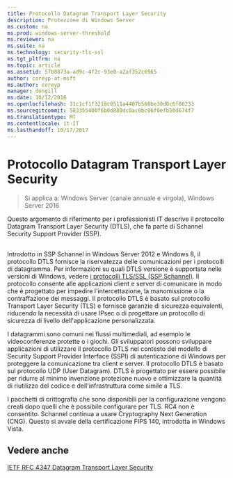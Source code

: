 ```yaml
---
title: Protocollo Datagram Transport Layer Security
description: Protezione di Windows Server
ms.custom: na
ms.prod: windows-server-threshold
ms.reviewer: na
ms.suite: na
ms.technology: security-tls-ssl
ms.tgt_pltfrm: na
ms.topic: article
ms.assetid: 57b8873a-ad9c-4f2c-93e0-a2af352c6965
author: coreyp-at-msft
ms.author: coreyp
manager: dongill
ms.date: 10/12/2016
ms.openlocfilehash: 31c1cf1f3218c0511a4407b560be30d0c6f86233
ms.sourcegitcommit: 583355400f6b0d880dc0ac6bc06f0efb50d674f7
ms.translationtype: MT
ms.contentlocale: it-IT
ms.lasthandoff: 10/17/2017
---
```

# Protocollo Datagram Transport Layer Security

>Si applica a: Windows Server (canale annuale e virgola), Windows Server 2016

Questo argomento di riferimento per i professionisti IT descrive il protocollo Datagram Transport Layer Security (DTLS), che fa parte di Schannel Security Support Provider (SSP).

## <a name="BKMK_DTLS"></a>
Introdotto in SSP Schannel in Windows Server 2012 e Windows 8, il protocollo DTLS fornisce la riservatezza delle comunicazioni per i protocolli di datagramma. Per informazioni su quali DTLS versione è supportata nelle versioni di Windows, vedere [i protocolli TLS/SSL (SSP Schannel)](https://msdn.microsoft.com/en-us/library/windows/desktop/mt808159(v=vs.85).aspx). Il protocollo consente alle applicazioni client e server di comunicare in modo che è progettato per impedire l'intercettazione, la manomissione o la contraffazione dei messaggi. Il protocollo DTLS è basato sul protocollo Transport Layer Security (TLS) e fornisce garanzie di sicurezza equivalenti, riducendo la necessità di usare IPsec o di progettare un protocollo di sicurezza di livello dell'applicazione personalizzata.

I datagrammi sono comuni nei flussi multimediali, ad esempio le videoconferenze protette o i giochi. Gli sviluppatori possono sviluppare applicazioni di utilizzare il protocollo DTLS nel contesto del modello di Security Support Provider Interface (SSPI) di autenticazione di Windows per proteggere la comunicazione tra client e server. Il protocollo DTLS è basato sul protocollo UDP (User Datagram). DTLS è progettato per essere possibile per ridurre al minimo invenzione protezione nuovo e ottimizzare la quantità di riutilizzo del codice e dell'infrastruttura come simile a TLS.

I pacchetti di crittografia che sono disponibili per la configurazione vengono creati dopo quelli che è possibile configurare per TLS. RC4 non è consentito. Schannel continua a usare Cryptography Next Generation (CNG). Questo si avvale della certificazione FIPS 140, introdotta in Windows Vista.

## Vedere anche

[IETF RFC 4347 Datagram Transport Layer Security](http://tools.ietf.org/html/rfc4347)


